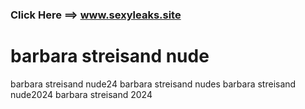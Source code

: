 ### Click Here ==> www.sexyleaks.site
# barbara streisand nude






barbara streisand nude24
barbara streisand nudes
barbara streisand nude2024
barbara streisand 2024
<!--
**barbara-streisand-nude/barbara-streisand-nude** is a ✨ _special_ ✨ repository because its `README.md` (this file) appears on your GitHub profile.

Here are some ideas to get you started:

- 🔭 I’m currently working on ...
- 🌱 I’m currently learning ...
- 👯 I’m looking to collaborate on ...
- 🤔 I’m looking for help with ...
- 💬 Ask me about ...
- 📫 How to reach me: ...
- 😄 Pronouns: ...
- ⚡ Fun fact: ...
-->

